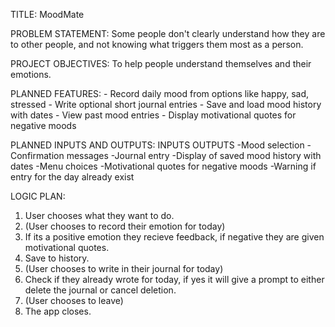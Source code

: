 TITLE: MoodMate

PROBLEM STATEMENT: Some people don't clearly understand how they are to other people, and not knowing what triggers them most as a person.

PROJECT OBJECTIVES: To help people understand themselves and their emotions.

PLANNED FEATURES: - Record daily mood from options like happy, sad, stressed
                  - Write optional short journal entries
                  - Save and load mood history with dates
                  - View past mood entries
                  - Display motivational quotes for negative moods
                  
PLANNED INPUTS AND OUTPUTS:   INPUTS                 OUTPUTS
                            -Mood selection         -Confirmation messages
                            -Journal entry          -Display of saved mood history with dates
                            -Menu choices           -Motivational quotes for negative moods
                                                    -Warning if entry for the day already exist

LOGIC PLAN: 
1. User chooses what they want to do.
2. (User chooses to record their emotion for today)
3. If its a positive emotion they recieve feedback, if negative they are given motivational quotes.
4. Save to history.
5. (User chooses to write in their journal for today)
6. Check if they already wrote for today, if yes it will give a prompt to either delete the journal or cancel deletion.
7. (User chooses to leave)
8. The app closes.            
